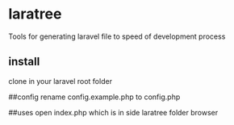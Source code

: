 # laratree
Tools for generating laravel file to speed of development process

## install
clone in your laravel root folder

##config
rename config.example.php to config.php

##uses
open index.php which is in side laratree folder browser
